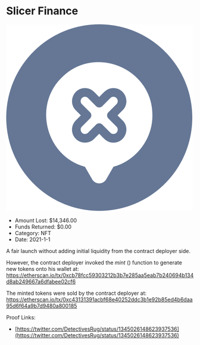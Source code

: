 # Slicer Finance
![Slicer Finance](/rektimages/Slicer-Finance.png)
- Amount Lost: $14,346.00
- Funds Returned: $0.00
- Category: NFT
- Date: 2021-1-1

A fair launch without adding initial liquidity from the contract deployer side.  
  
However, the contract deployer invoked the _mint_ () function to generate new tokens onto his wallet at:  
https://etherscan.io/tx/0xcb78fcc59303212b3b7e285aa5eab7b240694b134d8ab249667a6dfabee02cf6  
  
The minted tokens were sold by the contract deployer at:  
https://etherscan.io/tx/0xc43131391acbf68e40252ddc3b1e92b85ed4b6daa95d6f64a9b7d9480a800185


Proof Links:
- [https://twitter.com/DetectivesRug/status/1345026148623937536](https://twitter.com/DetectivesRug/status/1345026148623937536)


